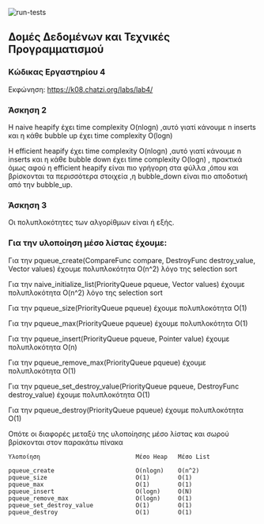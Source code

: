 ![run-tests](../../workflows/run-tests/badge.svg)

## Δομές Δεδομένων και Τεχνικές Προγραμματισμού

### Κώδικας Εργαστηρίου 4

Εκφώνηση: https://k08.chatzi.org/labs/lab4/ 

### Άσκηση 2

Η naive heapify έχει time complexity O(nlogn) ,αυτό γιατί κάνουμε n inserts και η κάθε bubble up έχει time complexity O(logn)

Η efficient heapify έχει time complexity O(nlogn) ,αυτό γιατί κάνουμε n inserts και η κάθε bubble down έχει time complexity O(logn) ,
πρακτικά όμως αφού η efficient heapify είναι πιο γρήγορη στα φύλλα ,όπου και βρίσκονται τα περισσότερα στοιχεία ,η bubble_down είναι πιο αποδοτική από την bubble_up.

### Άσκηση 3

Οι πολυπλοκότητες των αλγορίθμων είναι ή εξής.

### Για την υλοποίηση μέσο λίστας έχουμε:

Για την pqueue_create(CompareFunc compare, DestroyFunc destroy_value, Vector values) έχουμε πολυπλοκότητα O(n^2) λόγο της selection sort

Για την naive_initialize_list(PriorityQueue pqueue, Vector values) έχουμε πολυπλοκότητα O(n^2) λόγο της selection sort

Για την pqueue_size(PriorityQueue pqueue) έχουμε πολυπλοκότητα O(1)

Για την pqueue_max(PriorityQueue pqueue) έχουμε πολυπλοκότητα O(1)

Για την pqueue_insert(PriorityQueue pqueue, Pointer value) έχουμε πολυπλοκότητα O(n)

Για την pqueue_remove_max(PriorityQueue pqueue) έχουμε πολυπλοκότητα O(1)

Για την pqueue_set_destroy_value(PriorityQueue pqueue, DestroyFunc destroy_value) έχουμε πολυπλοκότητα O(1)

Για την pqueue_destroy(PriorityQueue pqueue) έχουμε πολυπλοκότητα O(1)


Οπότε οι διαφορές μεταξύ της υλοποίησης μέσο λίστας και σωρού βρίσκονται στον παρακάτω πίνακα

``` 
Υλοποίηση                           Μέσο Heap   Μέσο List    
  
pqueue_create                       O(nlogn)    O(n^2)  
pqueue_size                         O(1)        O(1)  
pqueue_max                          O(1)        O(1)  
pqueue_insert                       O(logn)     O(N)  
pqueue_remove_max                   O(logn)     O(1)  
pqueue_set_destroy_value            O(1)        O(1)  
pqueue_destroy                      O(1)        O(1)    
```
